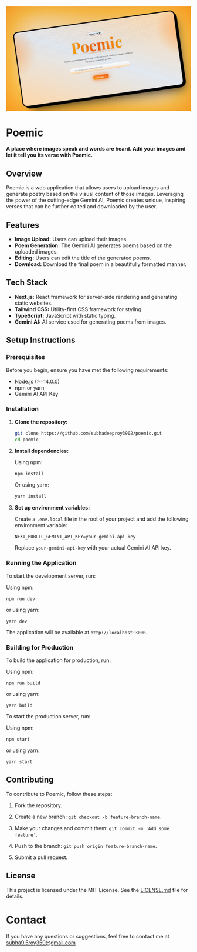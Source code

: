 ![Poemic image](./public/215_1x_shots_so.webp)

# Poemic

**A place where images speak and words are heard. Add your images and let it tell you its verse with Poemic.**

## Overview

Poemic is a web application that allows users to upload images and generate poetry based on the visual content of those images. Leveraging the power of the cutting-edge Gemini AI, Poemic creates unique, inspiring verses that can be further edited and downloaded by the user.

## Features

- **Image Upload:** Users can upload their images.
- **Poem Generation:** The Gemini AI generates poems based on the uploaded images.
- **Editing:** Users can edit the title of the generated poems.
- **Download:** Download the final poem in a beautifully formatted manner.

## Tech Stack

- **Next.js:** React framework for server-side rendering and generating static websites.
- **Tailwind CSS:** Utility-first CSS framework for styling.
- **TypeScript:** JavaScript with static typing.
- **Gemini AI:** AI service used for generating poems from images.

## Setup Instructions

### Prerequisites

Before you begin, ensure you have met the following requirements:

- Node.js (>=14.0.0)
- npm or yarn
- Gemini AI API Key

### Installation

1. **Clone the repository:**

    ```bash
    git clone https://github.com/subhadeeproy3902/poemic.git
    cd poemic
    ```

2. **Install dependencies:**

    Using npm:

    ```bash
    npm install
    ```

    Or using yarn:

    ```bash
    yarn install
    ```

3. **Set up environment variables:**

    Create a `.env.local` file in the root of your project and add the following environment variable:

    ```plaintext
    NEXT_PUBLIC_GEMINI_API_KEY=your-gemini-api-key
    ```

    Replace `your-gemini-api-key` with your actual Gemini AI API key.

### Running the Application

To start the development server, run:

Using npm:

```
npm run dev
```

or using yarn: 

```
yarn dev
```

The application will be available at `http://localhost:3000`.

### Building for Production

To build the application for production, run:

Using npm:

```
npm run build
```

or using yarn:

```
yarn build
```

To start the production server, run:

Using npm:

```
npm start
```

or using yarn:

```
yarn start
```

## Contributing

To contribute to Poemic, follow these steps:

1. Fork the repository.

2. Create a new branch: `git checkout -b feature-branch-name`.

3. Make your changes and commit them: `git commit -m 'Add some feature'`.

4. Push to the branch: `git push origin feature-branch-name`.

5. Submit a pull request.

## License

This project is licensed under the MIT License. See the [LICENSE.md](https://github.com/subhadeeproy3902/poemic/blob/main/LICENSE) file for details.

# Contact

If you have any questions or suggestions, feel free to contact me at subha9.5roy350@gmail.com